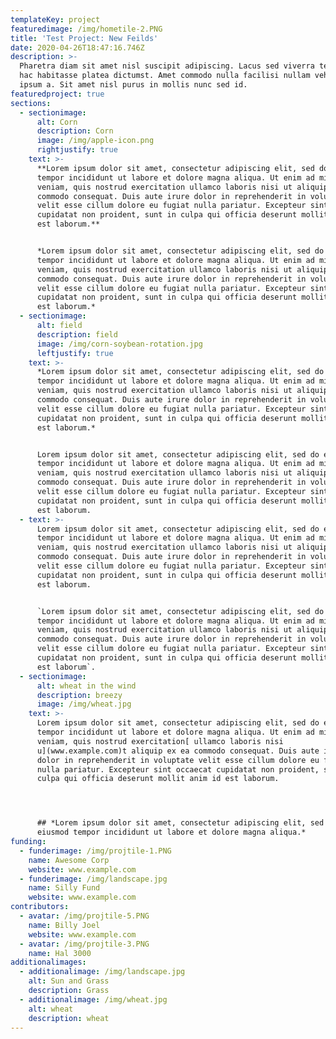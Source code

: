 ```yaml
---
templateKey: project
featuredimage: /img/hometile-2.PNG
title: 'Test Project: New Feilds'
date: 2020-04-26T18:47:16.746Z
description: >-
  Pharetra diam sit amet nisl suscipit adipiscing. Lacus sed viverra tellus in
  hac habitasse platea dictumst. Amet commodo nulla facilisi nullam vehicula
  ipsum a. Sit amet nisl purus in mollis nunc sed id. 
featuredproject: true
sections:
  - sectionimage:
      alt: Corn
      description: Corn
      image: /img/apple-icon.png
      rightjustify: true
    text: >-
      **Lorem ipsum dolor sit amet, consectetur adipiscing elit, sed do eiusmod
      tempor incididunt ut labore et dolore magna aliqua. Ut enim ad minim
      veniam, quis nostrud exercitation ullamco laboris nisi ut aliquip ex ea
      commodo consequat. Duis aute irure dolor in reprehenderit in voluptate
      velit esse cillum dolore eu fugiat nulla pariatur. Excepteur sint occaecat
      cupidatat non proident, sunt in culpa qui officia deserunt mollit anim id
      est laborum.**


      *Lorem ipsum dolor sit amet, consectetur adipiscing elit, sed do eiusmod
      tempor incididunt ut labore et dolore magna aliqua. Ut enim ad minim
      veniam, quis nostrud exercitation ullamco laboris nisi ut aliquip ex ea
      commodo consequat. Duis aute irure dolor in reprehenderit in voluptate
      velit esse cillum dolore eu fugiat nulla pariatur. Excepteur sint occaecat
      cupidatat non proident, sunt in culpa qui officia deserunt mollit anim id
      est laborum.*
  - sectionimage:
      alt: field
      description: field
      image: /img/corn-soybean-rotation.jpg
      leftjustify: true
    text: >-
      *Lorem ipsum dolor sit amet, consectetur adipiscing elit, sed do eiusmod
      tempor incididunt ut labore et dolore magna aliqua. Ut enim ad minim
      veniam, quis nostrud exercitation ullamco laboris nisi ut aliquip ex ea
      commodo consequat. Duis aute irure dolor in reprehenderit in voluptate
      velit esse cillum dolore eu fugiat nulla pariatur. Excepteur sint occaecat
      cupidatat non proident, sunt in culpa qui officia deserunt mollit anim id
      est laborum.*


      Lorem ipsum dolor sit amet, consectetur adipiscing elit, sed do eiusmod
      tempor incididunt ut labore et dolore magna aliqua. Ut enim ad minim
      veniam, quis nostrud exercitation ullamco laboris nisi ut aliquip ex ea
      commodo consequat. Duis aute irure dolor in reprehenderit in voluptate
      velit esse cillum dolore eu fugiat nulla pariatur. Excepteur sint occaecat
      cupidatat non proident, sunt in culpa qui officia deserunt mollit anim id
      est laborum.
  - text: >-
      Lorem ipsum dolor sit amet, consectetur adipiscing elit, sed do eiusmod
      tempor incididunt ut labore et dolore magna aliqua. Ut enim ad minim
      veniam, quis nostrud exercitation ullamco laboris nisi ut aliquip ex ea
      commodo consequat. Duis aute irure dolor in reprehenderit in voluptate
      velit esse cillum dolore eu fugiat nulla pariatur. Excepteur sint occaecat
      cupidatat non proident, sunt in culpa qui officia deserunt mollit anim id
      est laborum.


      `Lorem ipsum dolor sit amet, consectetur adipiscing elit, sed do eiusmod
      tempor incididunt ut labore et dolore magna aliqua. Ut enim ad minim
      veniam, quis nostrud exercitation ullamco laboris nisi ut aliquip ex ea
      commodo consequat. Duis aute irure dolor in reprehenderit in voluptate
      velit esse cillum dolore eu fugiat nulla pariatur. Excepteur sint occaecat
      cupidatat non proident, sunt in culpa qui officia deserunt mollit anim id
      est laborum`.
  - sectionimage:
      alt: wheat in the wind
      description: breezy
      image: /img/wheat.jpg
    text: >-
      Lorem ipsum dolor sit amet, consectetur adipiscing elit, sed do eiusmod
      tempor incididunt ut labore et dolore magna aliqua. Ut enim ad minim
      veniam, quis nostrud exercitation[ ullamco laboris nisi
      u](www.example.com)t aliquip ex ea commodo consequat. Duis aute irure
      dolor in reprehenderit in voluptate velit esse cillum dolore eu fugiat
      nulla pariatur. Excepteur sint occaecat cupidatat non proident, sunt in
      culpa qui officia deserunt mollit anim id est laborum.




      ## *Lorem ipsum dolor sit amet, consectetur adipiscing elit, sed do
      eiusmod tempor incididunt ut labore et dolore magna aliqua.*
funding:
  - funderimage: /img/projtile-1.PNG
    name: Awesome Corp
    website: www.example.com
  - funderimage: /img/landscape.jpg
    name: Silly Fund
    website: www.example.com
contributors:
  - avatar: /img/projtile-5.PNG
    name: Billy Joel
    website: www.example.com
  - avatar: /img/projtile-3.PNG
    name: Hal 3000
additionalimages:
  - additionalimage: /img/landscape.jpg
    alt: Sun and Grass
    description: Grass
  - additionalimage: /img/wheat.jpg
    alt: wheat
    description: wheat
---
```



